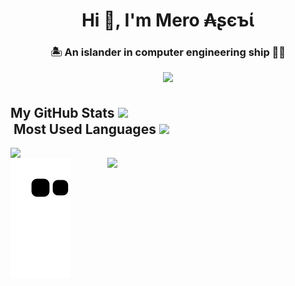 <h1 align="center">Hi 👋, I'm Mero ₳ʂєъί</h1>
<h3 align="center">🏝️ An islander in computer engineering ship 🚣🏼</h3>

<p align="center"><a href="https://open.spotify.com/user/3o3yagerlijobkuz7nbj9evnk"><img src="https://spotify-status-kappa.vercel.app/api/run-spotify-status" width="500"></a></p>

<h2>My GitHub Stats <img src='https://media1.giphy.com/media/du3J3cXyzhj75IOgvA/giphy.gif?cid=ecf05e47x2g034i9pzwtzzsd3xgg2w9nr94t4tflbbgo3008&rid=giphy.gif' width='35px'>ㅤㅤㅤㅤㅤㅤㅤㅤㅤㅤㅤㅤㅤㅤㅤ &nbsp;Most Used Languages <img src='https://i.pinimg.com/originals/e4/26/70/e426702edf874b181aced1e2fa5c6cde.gif' width='50px'></h2>
<p><img align="left" src="https://github-readme-stats.vercel.app/api?username=ussnllmn&show_icons=true&theme=dark&locale=en" width='430px'></p>
<p><img align="right" src="https://github-readme-stats.vercel.app/api/top-langs?username=ussnllmn&show_icons=true&theme=dark&locale=en&layout=compact" width='349px'></p>
<img src="https://github.com/ussnllmn/ussnllmn/blob/output/github-contribution-grid-snake.svg">
<!-- |Contribution graph| <img src="https://activity-graph.herokuapp.com/graph?username=ussnllmn&theme=react-dark"> -->
